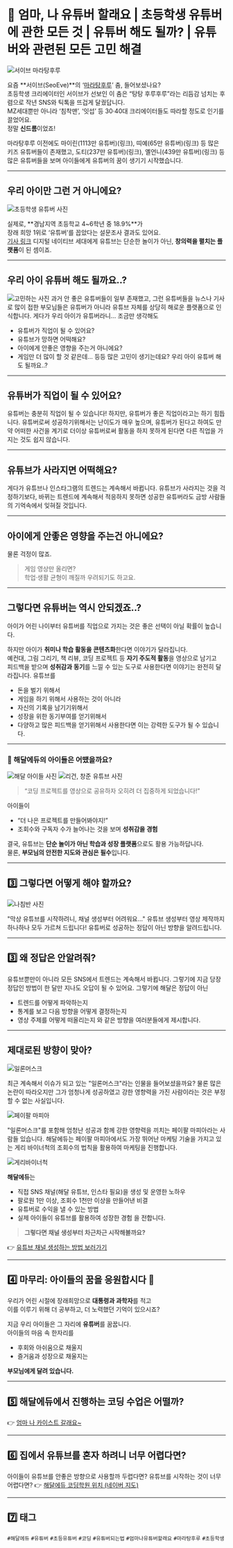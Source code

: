 # 📣 엄마, 나 유튜버 할래요 | 초등학생 유튜버에 관한 모든 것 | 유튜버 해도 될까? | 유튜버와 관련된 모든 고민 해결

![서이브 마라탕후루](./image/seoeve.jpg)

요즘 **서이브(SeoEve)**의 ‘[마라탕후루](https://www.youtube.com/watch?v=Cs35Hv33dK0)’ 춤, 들어보셨나요?  
초등학생 크리에이터인 서이브가 선보인 이 춤은 “탕탕 후루후루”라는 리듬감 넘치는 후렴으로 작년 SNS와 틱톡을 뜨겁게 달궜답니다.  
MZ세대뿐만 아니라 ‘침착맨’, ‘잇섭’ 등 30·40대 크리에이터들도 따라할 정도로 인기를 끌었어요.  
정말 **신드롬**이었죠!

마라탕후루 이전에도 마이린(1113만 유튜버)(링크), 띠예(65만 유튜버)(링크) 등 많은 키즈 유튜버들이 존재했고,
도티(237만 유튜버)(링크), 옐언니(439만 유튜버)(링크) 등 많은 유튜버들을 보며
아이들에게 유튜버의 꿈이 생기기 시작했습니다.

---

## 우리 아이만 그런 거 아니에요?

![초등학생 유튜버 사진](./image/kidsyoutuberex.png)

실제로, **경남지역 초등학교 4~6학년 중 18.9%**가  
장래 희망 1위로 ‘유튜버’를 꼽았다는 설문조사 결과도 있어요.  
[기사 링크](https://www.nocutnews.co.kr/news/5937146)
디지털 네이티브 세대에게 유튜브는 단순한 놀이가 아닌, **창의력을 펼치는 플랫폼**이 된 셈이죠.

---

## 우리 아이 유튜버 해도 될까요..?

![고민하는 사진](./image/gomin.png)
과거 안 좋은 유튜버들이 일부 존재했고,
그런 유튜버들을 뉴스나 기사로 많이 접한 부모님들은
유튜버가 아니라 유튜브 자체를 상당히 해로운 플랫폼으로
인식합니다.
게다가 우리 아이가 유튜버라니... 조금만 생각해도
- 유튜버가 직업이 될 수 있어요?
- 유튜브가 망하면 어떡해요?
- 아이에게 안좋은 영향을 주는거 아니에요?
- 게임만 더 많이 할 것 같은데...
등등 많은 고민이 생기는데요?
우리 아이 유튜버 해도 될까요..?

---

## 유튜버가 직업이 될 수 있어요?

유튜버는 충분히 직업이 될 수 있습니다! 하지만, 유튜버가 좋은 직업이라고는 하기 힘듭니다.
유튜버로써 성공하기위해서는 난이도가 매우 높으며, 유튜버가 된다고 하여도 만약 어떠한 사건을
계기로 더이상 유튜버로써 활동을 하지 못하게 된다면 다른 직업을 가지는 것도 쉽지 않습니다.

---

## 유튜브가 사라지면 어떡해요?

게다가 유튜브나 인스타그램의 트렌드는 계속해서 바뀝니다. 유튜브가 사라지는 것을
걱정하기보다, 바뀌는 트렌드에 계속해서 적응하지 못하면 성공한 유튜버라도
금방 사람들의 기억속에서 잊혀질 것입니다.

---

## 아이에게 안좋은 영향을 주는건 아니에요?

물론 걱정이 많죠.  
> 게임 영상만 올리면?  
> 학업·생활 균형이 깨질까 우려되기도 하고요.

---

## 그렇다면 유튜버는 역시 안되겠죠..?

아이가 어린 나이부터 유튜버를 직업으로 가지는 것은 좋은 선택이 아닐 확률이 높습니다.

하지만 아이가 **취미나 학습 활동을 콘텐츠화**한다면 이야기가 달라집니다.  
예컨대, 그림 그리기, 책 리뷰, 코딩 프로젝트 등 **자기 주도적 활동**을 영상으로 남기고  
피드백을 받으며 **성취감과 동기**를 느낄 수 있는 도구로 사용한다면 이야기는 완전히 달라집니다.
유튜브를 
- 돈을 벌기 위해서
- 게임을 하기 위해서
사용하는 것이 아니라
- 자신의 기록을 남기기위해서
- 성장을 위한 동기부여를 얻기위해서
- 다양하고 많은 피드백을 얻기위해서
사용한다면 이는 강력한 도구가 될 수 있습니다.

---


### 🎥 해달에듀의 아이들은 어땠을까요?

![해달 아이들 사진](./image/haedalkids.jpg)
![리건, 창준 유튜브 사진](./image/chocoding.jpg)

> “코딩 프로젝트를 영상으로 공유하자 오히려 더 집중하게 되었습니다!”

아이들이  
- “더 나은 프로젝트를 만들어봐야지!”  
- 조회수와 구독자 수가 늘어나는 것을 보며 **성취감을 경험**

결국, 유튜브는 **단순 놀이가 아닌 학습과 성장 플랫폼**으로도 활용 가능하답니다.  
물론, **부모님의 안전한 지도와 관심은 필수**입니다.

---

## 3️⃣ 그렇다면 어떻게 해야 할까요?

![나침반 사진](./image/nachimvan.png)

"막상 유튜브를 시작하려니, 채널 생성부터 어려워요..."
유튜브 생성부터 영상 제작까지 하나하나 모두 가르쳐 드립니다!
유튜버로 성공하는 정답이 아닌 방향을 알려드립니다.

---

## 3️⃣ 왜 정답은 안알려줘?

유튜브뿐만이 아니라 모든 SNS에서 트렌드는 계속해서 바뀝니다.
그렇기에 지금 당장 정답인 방법이 한 달만 지나도 오답이 될 수 있어요.
그렇기에 해달은 정답이 아닌 
- 트렌드를 어떻게 파악하는지
- 통계를 보고 다음 방향을 어떻게 결정하는지
- 영상 주제를 어떻게 떠올리는지
와 같은 방향을 여러분들에게 제시합니다.

---

## 제대로된 방향이 맞아?

![일론머스크](./image/illon.jpeg)

최근 계속해서 이슈가 되고 있는 "일론머스크"라는 인물을 들어보셨을까요?
물론 많은 논란이 따라오지만 그가 엄청나게 성공하였고 강한 영향력을 가진 사람이라는 것은
부정할 수 없는 사실입니다.

![페이팔 마피아](./image/paypal.jpeg)

"일론머스크"를 포함해 엄청난 성공과 함께 강한 영향력을 끼치는 페이팔 마피아라는 사람들 있습니다.
해달에듀는 페이팔 마피아에서도 가장 뛰어난 마케팅 기술을 가지고 있는 게리 바이너척의
조회수의 법칙을 활용하여 마케팅을 진행합니다.

![게리바이너척](./image/gary.jpeg)

**해달에듀**는  
- 직접 SNS 채널(해달 유튜브, 인스타 필요)을 생성 및 운영한 노하우
- 팔로원 1만 이상, 조회수 1천만 이상을 만들어낸 비결
- 유튜버로 수익을 낼 수 있는 방법
- 실제 아이들이 유튜브를 활용하여 성장한 경험
  을 전합니다.

> **그렇다면 채널 생성부터 차근차근 시작해볼까요?**

👉 [유튜브 채널 생성하는 방법 보러가기](#)

---

## 4️⃣ 마무리: 아이들의 꿈을 응원합시다 🌱

우리가 어린 시절에 장래희망으로 **대통령과 과학자**를 적고  
이를 이루기 위해 더 공부하고, 더 노력했던 기억이 있으시죠?

지금 우리 아이들은 그 자리에 **유튜버**를 꿈꿉니다.  
아이들의 마음 속 한자리를  
- 후회와 아쉬움으로 채울지  
- 즐거움과 성장으로 채울지는  

**부모님에게 달려 있습니다.**

---

## 5️⃣ 해달에듀에서 진행하는 코딩 수업은 어떨까?

👉 [엄마 나 카이스트 갈래요~ ](https://blog.naver.com/haedaledu/223369992921)

---

## 6️⃣ 집에서 유튜브를 혼자 하려니 너무 어렵다면?
아이들이 유튜브를 안좋은 방향으로 사용할까 두렵다면?
유튜브를 시작하는 것이 너무 어렵다면?
👉 [해달에듀 코딩학원 위치 (네이버 지도)](https://naver.me/G65r6kxl)

---

## 7️⃣ 태그

`#해달에듀` `#유튜버` `#초등유튜버` `#코딩` `#유튜버되는법` `#엄마나유튜버할래요` `#마라탕후루` `#초등학생`

